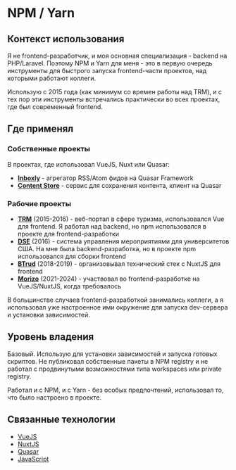 # NPM / Yarn

## Контекст использования

Я не frontend-разработчик, и моя основная специализация - backend на PHP/Laravel. Поэтому NPM и Yarn для меня - это в первую очередь инструменты для быстрого запуска frontend-части проектов, над которыми работают коллеги.

Использую с 2015 года (как минимум со времен работы над TRM), и с тех пор эти инструменты встречались практически во всех проектах, где был современный frontend.

## Где применял

### Собственные проекты

В проектах, где использовал VueJS, Nuxt или Quasar:
- **[Inboxly](../../experience/projects/Inboxly.md)** - агрегатор RSS/Atom фидов на Quasar Framework
- **[Content Store](../../experience/projects/Content%20Store.md)** - сервис для сохранения контента, клиент на Quasar

### Рабочие проекты

- **[TRM](../../experience/work/dev/2015-2016%20-%20TRM.md)** (2015-2016) - веб-портал в сфере туризма, использовался Vue для frontend. Я работал над backend, но npm использовался в проекте для frontend-разработки
- **[DSE](../../experience/work/dev/2016-2016%20-%20DSE.md)** (2016) - система управления мероприятиями для университетов США. На мне была backend-разработка, но в проекте npm использовался для сборки frontend
- **[BTrud](../../experience/work/dev/2018-2019%20-%20BTrud.md)** (2018-2019) - организовывал технический стек с NuxtJS для frontend
- **[Morizo](../../experience/work/dev/2021-2024%20-%20Morizo.md)** (2021-2024) - участвовал во frontend-разработке на VueJS/NuxtJS, когда требовалось

В большинстве случаев frontend-разработкой занимались коллеги, а я использовал уже настроенное ими окружение для запуска dev-сервера и установки зависимостей.

## Уровень владения

Базовый. Использую для установки зависимостей и запуска готовых скриптов. Не публиковал собственные пакеты в NPM registry и не работал с продвинутыми возможностями типа workspaces или private registry.

Работал и с NPM, и с Yarn - без особых предпочтений, использовал то, что было настроено в проекте.

## Связанные технологии

- [VueJS](../frameworks/VueJS.md)
- [NuxtJS](../frameworks/NuxtJS.md)
- [Quasar](../frameworks/Quasar.md)
- [JavaScript](../languages/JavaScript.md)
